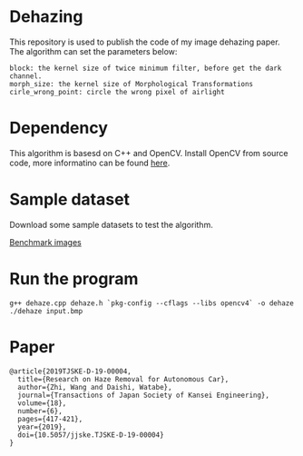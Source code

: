 # Dehazing
This repository is used to publish the code of my image dehazing paper.  
The algorithm can set the parameters below:
```
block: the kernel size of twice minimum filter, before get the dark channel.
morph_size: the kernel size of Morphological Transformations
cirle_wrong_point: circle the wrong pixel of airlight  
```
# Dependency
This algorithm is basesd on C++ and OpenCV.
Install OpenCV from source code, more informatino can be found 
[here](./others/install_opencv.md).
# Sample dataset
Download some sample datasets to test the algorithm.

[Benchmark images](http://kaiminghe.com/cvpr09/images.rar)
# Run the program
```
g++ dehaze.cpp dehaze.h `pkg-config --cflags --libs opencv4` -o dehaze
./dehaze input.bmp
```
# Paper
```
@article{2019TJSKE-D-19-00004,
  title={Research on Haze Removal for Autonomous Car},
  author={Zhi, Wang and Daishi, Watabe},
  journal={Transactions of Japan Society of Kansei Engineering},
  volume={18},
  number={6},
  pages={417-421},
  year={2019},
  doi={10.5057/jjske.TJSKE-D-19-00004}
}
```
